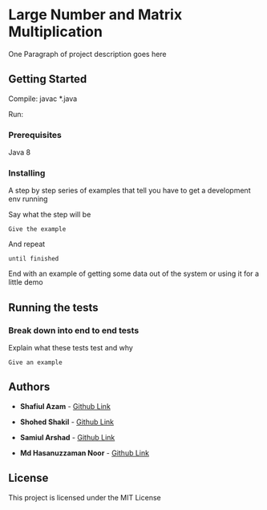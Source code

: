 # Large Number and Matrix Multiplication

One Paragraph of project description goes here

## Getting Started

Compile:  javac *.java

Run: 

### Prerequisites

Java 8

### Installing

A step by step series of examples that tell you have to get a development env running

Say what the step will be

```
Give the example
```

And repeat

```
until finished
```

End with an example of getting some data out of the system or using it for a little demo

## Running the tests


### Break down into end to end tests

Explain what these tests test and why

```
Give an example
```

## Authors
* **Shafiul Azam** - [Github Link](https://github.com/shafiul)

* **Shohed Shakil** - [Github Link](https://github.com/shohedshakil)

* **Samiul Arshad** - [Github Link](https://github.com/samiarshad)

* **Md Hasanuzzaman Noor** - [Github Link](https://github.com/zamannoor)



## License

This project is licensed under the MIT License

